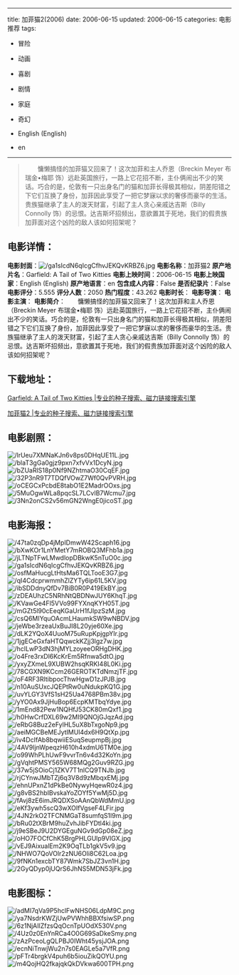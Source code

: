 
---
title: 加菲猫2(2006)
date: 2006-06-15
updated: 2006-06-15
categories: 电影推荐
tags:
- 冒险
- 动画
- 喜剧
- 剧情
- 家庭
- 奇幻

- English (English)
- en
---


> 　　慵懒搞怪的加菲猫又回来了！这次加菲和主人乔恩（Breckin Meyer 布瑞金•梅耶 饰）远赴英国旅行，一路上它花招不断，主仆俩闹出不少的笑话。巧合的是，伦敦有一只出身名门的猫和加菲长得极其相似，阴差阳错之下它们互换了身份，加菲因此享受了一把它梦寐以求的奢侈而豪华的生活。贵族猫继承了主人的泼天财富，引起了主人贪心亲戚达吉斯（Billy Connolly 饰）的忌恨。达吉斯坏招频出，意欲置其于死地，我们的假贵族加菲面对这个凶险的敌人该如何招架呢？

## **电影详情**：

**电影封面**：<img src="https://image.tmdb.org/t/p/w200/ga1sIcdN6qIcgCfhvJEKQvKRBZ6.jpg" alt="/ga1sIcdN6qIcgCfhvJEKQvKRBZ6.jpg" title="/ga1sIcdN6qIcgCfhvJEKQvKRBZ6.jpg">
**电影名称**：加菲猫2
**原产地片名**：Garfield: A Tail of Two Kitties
**电影上映时间**：2006-06-15
**电影上映国家**：English (English)
**原产地语言**：en
**包含成人内容**：False
**是否纪录片**：False
**电影评分**：5.555
**评分人数**：2050
**热门程度**：43.262
**电影时长**：
**电影导演**：
**电影主演**：
**电影简介**：　　慵懒搞怪的加菲猫又回来了！这次加菲和主人乔恩（Breckin Meyer 布瑞金•梅耶 饰）远赴英国旅行，一路上它花招不断，主仆俩闹出不少的笑话。巧合的是，伦敦有一只出身名门的猫和加菲长得极其相似，阴差阳错之下它们互换了身份，加菲因此享受了一把它梦寐以求的奢侈而豪华的生活。贵族猫继承了主人的泼天财富，引起了主人贪心亲戚达吉斯（Billy Connolly 饰）的忌恨。达吉斯坏招频出，意欲置其于死地，我们的假贵族加菲面对这个凶险的敌人该如何招架呢？

## **下载地址**：
[Garfield: A Tail of Two Kitties |专业的种子搜索、磁力链接搜索引擎](https://movie.amd794.com:2083/?search=Garfield%3A%20A%20Tail%20of%20Two%20Kitties&ordering=&mode=match_phrase&page_size=10&page=1)

[加菲猫2 |专业的种子搜索、磁力链接搜索引擎](https://movie.amd794.com:2083/?search=%E5%8A%A0%E8%8F%B2%E7%8C%AB2&ordering=&mode=match_phrase&page_size=10&page=1)
 

## **电影剧照**：
<img src="https://image.tmdb.org/t/p/original/lrUeu7XMNaKJn6v8ps0DHqUE11L.jpg" alt="/lrUeu7XMNaKJn6v8ps0DHqUE11L.jpg" title="/lrUeu7XMNaKJn6v8ps0DHqUE11L.jpg"><img src="https://image.tmdb.org/t/p/original/blaT3gGa0gjz9pxn7xfvVx1DcyN.jpg" alt="/blaT3gGa0gjz9pxn7xfvVx1DcyN.jpg" title="/blaT3gGa0gjz9pxn7xfvVx1DcyN.jpg"><img src="https://image.tmdb.org/t/p/original/bZUaRlS18p0Nf9NZhtmaO30CqEF.jpg" alt="/bZUaRlS18p0Nf9NZhtmaO30CqEF.jpg" title="/bZUaRlS18p0Nf9NZhtmaO30CqEF.jpg"><img src="https://image.tmdb.org/t/p/original/32P3nR9T7TDQfVOwZ7Wf0QvPVRH.jpg" alt="/32P3nR9T7TDQfVOwZ7Wf0QvPVRH.jpg" title="/32P3nR9T7TDQfVOwZ7Wf0QvPVRH.jpg"><img src="https://image.tmdb.org/t/p/original/oCEGCxPcbdE8tabO1E2MadrOOxs.jpg" alt="/oCEGCxPcbdE8tabO1E2MadrOOxs.jpg" title="/oCEGCxPcbdE8tabO1E2MadrOOxs.jpg"><img src="https://image.tmdb.org/t/p/original/5MuOgwWLa8pqcSL7LCvIB7Wcmu7.jpg" alt="/5MuOgwWLa8pqcSL7LCvIB7Wcmu7.jpg" title="/5MuOgwWLa8pqcSL7LCvIB7Wcmu7.jpg"><img src="https://image.tmdb.org/t/p/original/3Nn2onCS2v56mGN2WngE0jicoST.jpg" alt="/3Nn2onCS2v56mGN2WngE0jicoST.jpg" title="/3Nn2onCS2v56mGN2WngE0jicoST.jpg">

## **电影海报**：
<img src="https://image.tmdb.org/t/p/original/47ta0zqDp4jMpIDmwW42Scaph16.jpg" alt="/47ta0zqDp4jMpIDmwW42Scaph16.jpg" title="/47ta0zqDp4jMpIDmwW42Scaph16.jpg"><img src="https://image.tmdb.org/t/p/original/bXwKOr1LnYMetY7mROBQ3MFhb1a.jpg" alt="/bXwKOr1LnYMetY7mROBQ3MFhb1a.jpg" title="/bXwKOr1LnYMetY7mROBQ3MFhb1a.jpg"><img src="https://image.tmdb.org/t/p/original/jLTNpTFwLMwdlopDBkwK5nTuO0c.jpg" alt="/jLTNpTFwLMwdlopDBkwK5nTuO0c.jpg" title="/jLTNpTFwLMwdlopDBkwK5nTuO0c.jpg"><img src="https://image.tmdb.org/t/p/original/ga1sIcdN6qIcgCfhvJEKQvKRBZ6.jpg" alt="/ga1sIcdN6qIcgCfhvJEKQvKRBZ6.jpg" title="/ga1sIcdN6qIcgCfhvJEKQvKRBZ6.jpg"><img src="https://image.tmdb.org/t/p/original/osfMaHucgLtHtsMa6TQLTooE3G7.jpg" alt="/osfMaHucgLtHtsMa6TQLTooE3G7.jpg" title="/osfMaHucgLtHtsMa6TQLTooE3G7.jpg"><img src="https://image.tmdb.org/t/p/original/qI4CdcprwmmhZlZYTy6ip61L5KV.jpg" alt="/qI4CdcprwmmhZlZYTy6ip61L5KV.jpg" title="/qI4CdcprwmmhZlZYTy6ip61L5KV.jpg"><img src="https://image.tmdb.org/t/p/original/ibSDDdnyQfDv7BiB0R0P419EkBY.jpg" alt="/ibSDDdnyQfDv7BiB0R0P419EkBY.jpg" title="/ibSDDdnyQfDv7BiB0R0P419EkBY.jpg"><img src="https://image.tmdb.org/t/p/original/zDEAUhzC5NRhNtQBDNwJUY6KhqT.jpg" alt="/zDEAUhzC5NRhNtQBDNwJUY6KhqT.jpg" title="/zDEAUhzC5NRhNtQBDNwJUY6KhqT.jpg"><img src="https://image.tmdb.org/t/p/original/KVawGe4Fl5VVo99FYXnqKYH05T.jpg" alt="/KVawGe4Fl5VVo99FYXnqKYH05T.jpg" title="/KVawGe4Fl5VVo99FYXnqKYH05T.jpg"><img src="https://image.tmdb.org/t/p/original/mGZt5l90cEeqKGaUrH1fJIpzSzM.jpg" alt="/mGZt5l90cEeqKGaUrH1fJIpzSzM.jpg" title="/mGZt5l90cEeqKGaUrH1fJIpzSzM.jpg"><img src="https://image.tmdb.org/t/p/original/csQ6MIYquOAcmLHaumkSW9wNBDV.jpg" alt="/csQ6MIYquOAcmLHaumkSW9wNBDV.jpg" title="/csQ6MIYquOAcmLHaumkSW9wNBDV.jpg"><img src="https://image.tmdb.org/t/p/original/jeWbe3rzeaUxBuJI8L20yje60Xe.jpg" alt="/jeWbe3rzeaUxBuJI8L20yje60Xe.jpg" title="/jeWbe3rzeaUxBuJI8L20yje60Xe.jpg"><img src="https://image.tmdb.org/t/p/original/dLK2YQoX4UuoM75uRupKpjgpYIr.jpg" alt="/dLK2YQoX4UuoM75uRupKpjgpYIr.jpg" title="/dLK2YQoX4UuoM75uRupKpjgpYIr.jpg"><img src="https://image.tmdb.org/t/p/original/1jgECeGxfaHTQqwckKZjj3lgz7w.jpg" alt="/1jgECeGxfaHTQqwckKZjj3lgz7w.jpg" title="/1jgECeGxfaHTQqwckKZjj3lgz7w.jpg"><img src="https://image.tmdb.org/t/p/original/hclLwP3dN3hjMYLzoyeeORHgDHK.jpg" alt="/hclLwP3dN3hjMYLzoyeeORHgDHK.jpg" title="/hclLwP3dN3hjMYLzoyeeORHgDHK.jpg"><img src="https://image.tmdb.org/t/p/original/o4Fre3rxDl6KcKrEm5Rfnwa5dtO.jpg" alt="/o4Fre3rxDl6KcKrEm5Rfnwa5dtO.jpg" title="/o4Fre3rxDl6KcKrEm5Rfnwa5dtO.jpg"><img src="https://image.tmdb.org/t/p/original/yxyZXmeL9XUBW2hsqKRKI48L0Ki.jpg" alt="/yxyZXmeL9XUBW2hsqKRKI48L0Ki.jpg" title="/yxyZXmeL9XUBW2hsqKRKI48L0Ki.jpg"><img src="https://image.tmdb.org/t/p/original/78CGXN9KCcm26GEROTKTdNmzjTF.jpg" alt="/78CGXN9KCcm26GEROTKTdNmzjTF.jpg" title="/78CGXN9KCcm26GEROTKTdNmzjTF.jpg"><img src="https://image.tmdb.org/t/p/original/oF4RF3RltibpocThwHgwD1zJPJB.jpg" alt="/oF4RF3RltibpocThwHgwD1zJPJB.jpg" title="/oF4RF3RltibpocThwHgwD1zJPJB.jpg"><img src="https://image.tmdb.org/t/p/original/n10AuSUxcJQEPtRw0uNdukpKQ1G.jpg" alt="/n10AuSUxcJQEPtRw0uNdukpKQ1G.jpg" title="/n10AuSUxcJQEPtRw0uNdukpKQ1G.jpg"><img src="https://image.tmdb.org/t/p/original/uvYLGY3VfS1sH25Ua4768PBm38v.jpg" alt="/uvYLGY3VfS1sH25Ua4768PBm38v.jpg" title="/uvYLGY3VfS1sH25Ua4768PBm38v.jpg"><img src="https://image.tmdb.org/t/p/original/yYO0Ax9JjHuBop6EcpKMTbqYdye.jpg" alt="/yYO0Ax9JjHuBop6EcpKMTbqYdye.jpg" title="/yYO0Ax9JjHuBop6EcpKMTbqYdye.jpg"><img src="https://image.tmdb.org/t/p/original/1mEnd82Pew1NQHfJ53CK80mQxf1.jpg" alt="/1mEnd82Pew1NQHfJ53CK80mQxf1.jpg" title="/1mEnd82Pew1NQHfJ53CK80mQxf1.jpg"><img src="https://image.tmdb.org/t/p/original/h0HwCrfDXL69w2MI9QNOjGJqzAd.jpg" alt="/h0HwCrfDXL69w2MI9QNOjGJqzAd.jpg" title="/h0HwCrfDXL69w2MI9QNOjGJqzAd.jpg"><img src="https://image.tmdb.org/t/p/original/eRbG8Buz2eFylHL5uX8bTxgoNp9.jpg" alt="/eRbG8Buz2eFylHL5uX8bTxgoNp9.jpg" title="/eRbG8Buz2eFylHL5uX8bTxgoNp9.jpg"><img src="https://image.tmdb.org/t/p/original/aeiMGCBeMEJytIMUl4dx6H9QtXp.jpg" alt="/aeiMGCBeMEJytIMUl4dx6H9QtXp.jpg" title="/aeiMGCBeMEJytIMUl4dx6H9QtXp.jpg"><img src="https://image.tmdb.org/t/p/original/iv4DcIfAb8bqwiiESuqSeupmpBj.jpg" alt="/iv4DcIfAb8bqwiiESuqSeupmpBj.jpg" title="/iv4DcIfAb8bqwiiESuqSeupmpBj.jpg"><img src="https://image.tmdb.org/t/p/original/4AV9IjnWpeqzH610h4xdmU6TM0e.jpg" alt="/4AV9IjnWpeqzH610h4xdmU6TM0e.jpg" title="/4AV9IjnWpeqzH610h4xdmU6TM0e.jpg"><img src="https://image.tmdb.org/t/p/original/o99WhPLhUwF9vvrTn6v4d32KoYn.jpg" alt="/o99WhPLhUwF9vvrTn6v4d32KoYn.jpg" title="/o99WhPLhUwF9vvrTn6v4d32KoYn.jpg"><img src="https://image.tmdb.org/t/p/original/gVqhtPMSY565W68MQg2Guv9RZG.jpg" alt="/gVqhtPMSY565W68MQg2Guv9RZG.jpg" title="/gVqhtPMSY565W68MQg2Guv9RZG.jpg"><img src="https://image.tmdb.org/t/p/original/37w5jSOioCj1ZKV7T1nlCQ9TNJb.jpg" alt="/37w5jSOioCj1ZKV7T1nlCQ9TNJb.jpg" title="/37w5jSOioCj1ZKV7T1nlCQ9TNJb.jpg"><img src="https://image.tmdb.org/t/p/original/rjCYnwJMbTZj6q3V8d9zMbqxEMj.jpg" alt="/rjCYnwJMbTZj6q3V8d9zMbqxEMj.jpg" title="/rjCYnwJMbTZj6q3V8d9zMbqxEMj.jpg"><img src="https://image.tmdb.org/t/p/original/ehnUPxnZ1dPkBe0NywyHqewR0z4.jpg" alt="/ehnUPxnZ1dPkBe0NywyHqewR0z4.jpg" title="/ehnUPxnZ1dPkBe0NywyHqewR0z4.jpg"><img src="https://image.tmdb.org/t/p/original/g8vBS2hbIBvskaYoZOYf5YwMj5D.jpg" alt="/g8vBS2hbIBvskaYoZOYf5YwMj5D.jpg" title="/g8vBS2hbIBvskaYoZOYf5YwMj5D.jpg"><img src="https://image.tmdb.org/t/p/original/fAvj8zE6imJRQDXSoAAnQbWdMmU.jpg" alt="/fAvj8zE6imJRQDXSoAAnQbWdMmU.jpg" title="/fAvj8zE6imJRQDXSoAAnQbWdMmU.jpg"><img src="https://image.tmdb.org/t/p/original/eKf3ywh5scQ3wXOIfVgseF4LFir.jpg" alt="/eKf3ywh5scQ3wXOIfVgseF4LFir.jpg" title="/eKf3ywh5scQ3wXOIfVgseF4LFir.jpg"><img src="https://image.tmdb.org/t/p/original/4JN2rkO2TFCNMGaT8sumfqS1l9m.jpg" alt="/4JN2rkO2TFCNMGaT8sumfqS1l9m.jpg" title="/4JN2rkO2TFCNMGaT8sumfqS1l9m.jpg"><img src="https://image.tmdb.org/t/p/original/bRu02tXBrM9huZvhJibFYDtl4ki.jpg" alt="/bRu02tXBrM9huZvhJibFYDtl4ki.jpg" title="/bRu02tXBrM9huZvhJibFYDtl4ki.jpg"><img src="https://image.tmdb.org/t/p/original/j9eSBeJ9U2DYGEguNGv9dGp08eZ.jpg" alt="/j9eSBeJ9U2DYGEguNGv9dGp08eZ.jpg" title="/j9eSBeJ9U2DYGEguNGv9dGp08eZ.jpg"><img src="https://image.tmdb.org/t/p/original/oHO7FOCfChK5BrgPHLGUlp9VlGX.jpg" alt="/oHO7FOCfChK5BrgPHLGUlp9VlGX.jpg" title="/oHO7FOCfChK5BrgPHLGUlp9VlGX.jpg"><img src="https://image.tmdb.org/t/p/original/vEJ9AixualEm2K9OqTLb1gkV5v9.jpg" alt="/vEJ9AixualEm2K9OqTLb1gkV5v9.jpg" title="/vEJ9AixualEm2K9OqTLb1gkV5v9.jpg"><img src="https://image.tmdb.org/t/p/original/NHWO7QoVOlr2zNU6Oli8C62Loa.jpg" alt="/NHWO7QoVOlr2zNU6Oli8C62Loa.jpg" title="/NHWO7QoVOlr2zNU6Oli8C62Loa.jpg"><img src="https://image.tmdb.org/t/p/original/9fNKn1excbTY87Wmk7SbJZ3vn1H.jpg" alt="/9fNKn1excbTY87Wmk7SbJZ3vn1H.jpg" title="/9fNKn1excbTY87Wmk7SbJZ3vn1H.jpg"><img src="https://image.tmdb.org/t/p/original/2GyQDyp0jUQrS6JhNS5MDN53jFk.jpg" alt="/2GyQDyp0jUQrS6JhNS5MDN53jFk.jpg" title="/2GyQDyp0jUQrS6JhNS5MDN53jFk.jpg">

## **电影图标**：
<img src="https://image.tmdb.org/t/p/original/adMI7qVa9P5hclFwNHS06LdpM9C.png" alt="/adMI7qVa9P5hclFwNHS06LdpM9C.png" title="/adMI7qVa9P5hclFwNHS06LdpM9C.png"><img src="https://image.tmdb.org/t/p/original/ya7NsdrKWZjUwPVWhhBBXfsiwSP.png" alt="/ya7NsdrKWZjUwPVWhhBBXfsiwSP.png" title="/ya7NsdrKWZjUwPVWhhBBXfsiwSP.png"><img src="https://image.tmdb.org/t/p/original/6z1NjAIlZfzsQqOcnTpUOdX530V.png" alt="/6z1NjAIlZfzsQqOcnTpUOdX530V.png" title="/6z1NjAIlZfzsQqOcnTpUOdX530V.png"><img src="https://image.tmdb.org/t/p/original/4Uz0z0EnYnRCa4O0G69SaDkeSmy.png" alt="/4Uz0z0EnYnRCa4O0G69SaDkeSmy.png" title="/4Uz0z0EnYnRCa4O0G69SaDkeSmy.png"><img src="https://image.tmdb.org/t/p/original/zAzPceoLgQLPBJ0IWht45ysjJOA.png" alt="/zAzPceoLgQLPBJ0IWht45ysjJOA.png" title="/zAzPceoLgQLPBJ0IWht45ysjJOA.png"><img src="https://image.tmdb.org/t/p/original/ecnNiTnwjWu2n7s0EAGLe5a7VfR.png" alt="/ecnNiTnwjWu2n7s0EAGLe5a7VfR.png" title="/ecnNiTnwjWu2n7s0EAGLe5a7VfR.png"><img src="https://image.tmdb.org/t/p/original/pFTr4brgkV4puh6b5iouZikQOYU.png" alt="/pFTr4brgkV4puh6b5iouZikQOYU.png" title="/pFTr4brgkV4puh6b5iouZikQOYU.png"><img src="https://image.tmdb.org/t/p/original/m4QojHQ2fkajqkQkDVkwa600TPH.png" alt="/m4QojHQ2fkajqkQkDVkwa600TPH.png" title="/m4QojHQ2fkajqkQkDVkwa600TPH.png">
